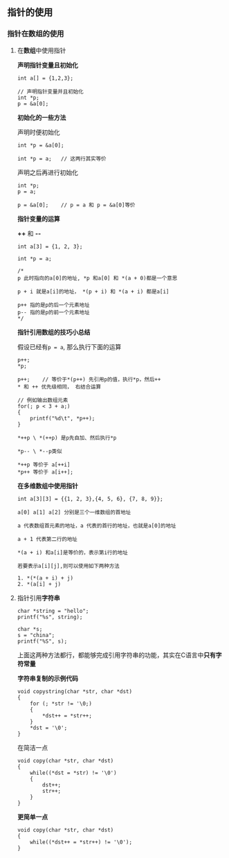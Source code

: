 ## 指针的使用

### 指针在数组的使用
1. 在**数组**中使用指针
    
    **声明指针变量且初始化**
    ```
    int a[] = {1,2,3};

    // 声明指针变量并且初始化
    int *p;
    p = &a[0];
    ```

    **初始化的一些方法**

    声明时便初始化
    ```
    int *p = &a[0];

    int *p = a;   // 这两行其实等价
    ```

    声明之后再进行初始化
    ```
    int *p;
    p = a;

    p = &a[0];    // p = a 和 p = &a[0]等价
    ```

    **指针变量的运算**

    **++** 和 **--**
    ```
    int a[3] = {1, 2, 3};

    int *p = a;

    /*
    p 此时指向的a[0]的地址, *p 和a[0] 和 *(a + 0)都是一个意思
    
    p + i 就是a[i]的地址， *(p + i) 和 *(a + i) 都是a[i]

    p++ 指的是p的后一个元素地址
    p-- 指的是p的前一个元素地址
    */ 
    ```

    **指针引用数组的技巧小总结**

    假设已经有`p = a`, 那么执行下面的运算

    ```
    p++;
    *p;
    ```

    ```
    p++;    // 等价于*(p++) 先引用p的值，执行*p，然后++
    * 和 ++ 优先级相同， 右结合运算

    // 例如输出数组元素
    for(; p < 3 + a;)
    {
        printf("%d\t", *p++);
    }

    ```

    ```
    *++p \ *(++p) 是p先自加、然后执行*p

    *p-- \ *--p类似

    *++p 等价于 a[++i]
    *p++ 等价于 a[i++];
    ```

    **在多维数组中使用指针**

    ```
    int a[3][3] = {{1, 2, 3},{4, 5, 6}, {7, 8, 9}};

    a[0] a[1] a[2] 分别是三个一维数组的首地址

    a 代表数组首元素的地址，a 代表的首行的地址，也就是a[0]的地址

    a + 1 代表第二行的地址

    *(a + i) 和a[i]是等价的，表示第i行的地址

    若要表示a[i][j],则可以使用如下两种方法
    
    1. *(*(a + i) + j)
    2. *(a[i] + j)
    ```

2. 指针引用**字符串**
   
   ```
   char *string = "hello";
   printf("%s", string);
   ```

   ```
   char *s;
   s = "china";
   printf("%S", s);
   ```

   上面这两种方法都行，都能够完成引用字符串的功能，其实在C语言中**只有字符常量**

   **字符串复制的示例代码**
   ```
   void copystring(char *str, char *dst)
   {
       for (; *str != '\0;)
       {
           *dst++ = *str++;
       }
       *dst = '\0';
   }
   ```

   在简洁一点
   ```
   void copy(char *str, char *dst)
   {
       while((*dst = *str) != '\0')
       {
           dst++;
           str++;
       }
   }
   ```

   **更简单一点**
   ```
   void copy(char *str, char *dst)
   {
       while((*dst++ = *str++) != '\0');
   }
   ```



